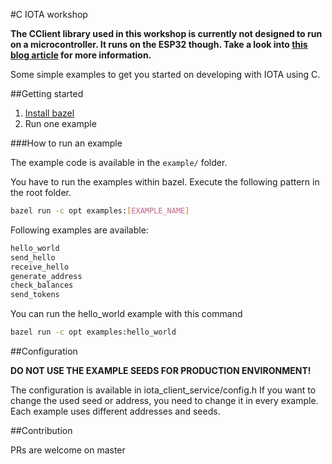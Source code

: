 #C IOTA workshop

**The CClient library used in this workshop is currently not designed to run on a microcontroller.
It runs on the ESP32 though. Take a look into [this blog article](https://blog.iota.org/running-the-iota-cclient-library-on-esp32-4a1a5191afad)
for more information.**

Some simple examples to get you started on developing with IOTA using C.

##Getting started

1. [Install bazel](https://docs.bazel.build/versions/master/install.html)
2. Run one example

###How to run an example

The example code is available in the ``example/`` folder.

You have to run the examples within bazel. Execute the following pattern in the root folder.
 
```bash
bazel run -c opt examples:[EXAMPLE_NAME]
```

Following examples are available:

```bash
hello_world
send_hello
receive_hello
generate_address
check_balances
send_tokens
```

You can run the hello_world example with this command
```bash
bazel run -c opt examples:hello_world
```

##Configuration

**DO NOT USE THE EXAMPLE SEEDS FOR PRODUCTION ENVIRONMENT!**

The configuration is available in iota_client_service/config.h
If you want to change the used seed or address, you need to change it
in every example. Each example uses different addresses and seeds.


##Contribution

PRs are welcome on master